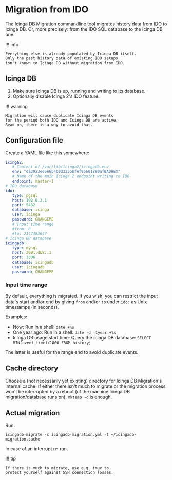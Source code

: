 # Migration from IDO

The Icinga DB Migration commandline tool migrates history data from [IDO] to
Icinga DB. Or, more precisely: from the IDO SQL database to the Icinga DB one.

!!! info

    Everything else is already populated by Icinga DB itself.
    Only the past history data of existing IDO setups
    isn't known to Icinga DB without migration from IDO.

## Icinga DB

1. Make sure Icinga DB is up, running and writing to its database.
2. Optionally disable Icinga 2's IDO feature.

!!! warning

    Migration will cause duplicate Icinga DB events
    for the period both IDO and Icinga DB are active.
    Read on, there is a way to avoid that.

## Configuration file

Create a YAML file like this somewhere:

```yaml
icinga2:
   # Content of /var/lib/icinga2/icingadb.env
   env: "da39a3ee5e6b4b0d3255bfef95601890afBADHEX"
   # Name of the main Icinga 2 endpoint writing to IDO
   endpoint: master-1
# IDO database
ido:
   type: pgsql
   host: 192.0.2.1
   port: 5432
   database: icinga
   user: icinga
   password: CHANGEME
   # Input time range
   #from: 0
   #to: 2147483647
# Icinga DB database
icingadb:
   type: mysql
   host: 2001:db8::1
   port: 3306
   database: icingadb
   user: icingadb
   password: CHANGEME
```

### Input time range

By default, everything is migrated. If you wish, you can restrict the input
data's start and/or end by giving `from` and/or `to` under `ido:` as Unix
timestamps (in seconds).

Examples:

* Now: Run in a shell: `date +%s`
* One year ago: Run in a shell: `date -d -1year +%s`
* Icinga DB usage start time: Query the Icinga DB database:
  `SELECT MIN(event_time)/1000 FROM history;`

The latter is useful for the range end to avoid duplicate events.

## Cache directory

Choose a (not necessarily yet existing) directory for Icinga DB Migration's
internal cache. If either there isn't much to migrate or the migration
process won't be interrupted by a reboot (of the machine
Icinga DB migration/database runs on), `mktemp -d` is enough.

## Actual migration

Run:

```shell
icingadb-migrate -c icingadb-migration.yml -t ~/icingadb-migration.cache
```

In case of an interrupt re-run.

!!! tip

    If there is much to migrate, use e.g. tmux to
    protect yourself against SSH connection losses.


[IDO]: https://icinga.com/docs/icinga-2/latest/doc/14-features/#ido-database-db-ido
